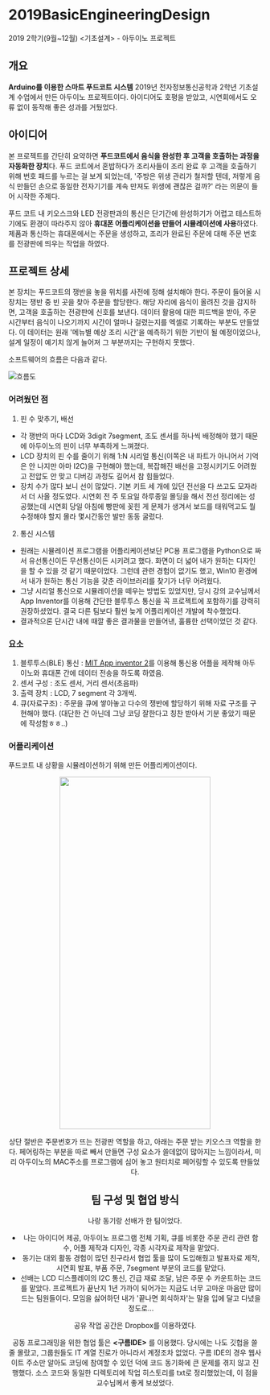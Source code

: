 # 2019BasicEngineeringDesign
2019 2학기(9월~12월) <기초설계> - 아두이노 프로젝트

## 개요
**Arduino를 이용한 스마트 푸드코트 시스템**
2019년 전자정보통신공학과 2학년 기초설계 수업에서 만든 아두이노 프로젝트이다.
아이디어도 호평을 받았고, 시연회에서도 오류 없이 동작해 좋은 성과를 거뒀었다.

## 아이디어
본 프로젝트를 간단히 요약하면 **푸드코트에서 음식을 완성한 후 고객을 호출하는 과정을 자동화한 장치**다.
푸드 코트에서 혼밥하다가 조리사들이 조리 완료 후 고객을 호출하기 위해 번호 패드를 누르는 걸 보게 되었는데,
'주방은 위생 관리가 철저할 텐데, 저렇게 음식 만들던 손으로 동일한 전자기기를 계속 만져도 위생에 괜찮은 걸까?' 라는 의문이 들어 시작한 주제다.

푸드 코트 내 키오스크와 LED 전광판과의 통신은 단기간에 완성하기가 어렵고 테스트하기에도 환경이 따라주지 않아 **휴대폰 어플리케이션을 만들어 시뮬레이션에 사용**하였다.
제품과 통신하는 휴대폰에서는 주문을 생성하고, 조리가 완료된 주문에 대해 주문 번호를 전광판에 띄우는 작업을 하였다.

## 프로젝트 상세
본 장치는 푸드코트의 쟁반을 놓을 위치를 사전에 정해 설치해야 한다. 주문이 들어올 시 장치는 쟁반 중 빈 곳을 찾아 주문을 할당한다.
해당 자리에 음식이 올려진 것을 감지하면, 고객을 호출하는 전광판에 신호를 보낸다.
데이터 활용에 대한 피드백을 받아, 주문 시간부터 음식이 나오기까지 시간이 얼마나 걸렸는지를 엑셀로 기록하는 부분도 만들었다. 이 데이터는 원래 '메뉴별 예상 조리 시간'을 예측하기 위한 기반이 될 예정이었으나, 설계 일정이 예기치 않게 늘어져 그 부분까지는 구현하지 못했다.

소프트웨어의 흐름은 다음과 같다.

![흐름도](https://i.ibb.co/KVfpjSv/project2019.png)

### 어려웠던 점
1. 핀 수 맞추기, 배선
  - 각 쟁반의 마다 LCD와 3digit 7segment, 조도 센서를 하나씩 배정해야 했기 때문에 아두이노의 핀이 너무 부족하게 느껴졌다.
  - LCD 장치의 핀 수를 줄이기 위해 1:N 시리얼 통신(이쪽은 내 파트가 아니어서 기억은 안 나지만 아마 I2C)을 구현해야 했는데, 복잡해진 배선을 고정시키기도 어려웠고 전압도 안 맞고 디버깅 과정도 길어서 참 힘들었다.
  - 장치 수가 많다 보니 선이 많았다. 기본 키트 세 개에 있던 전선을 다 쓰고도 모자라서 더 사올 정도였다. 시연회 전 주 토요일 하루종일 몰딩을 해서 전선 정리에는 성공했는데 시연회 당일 아침에 빵판에 꽂힌 게 문제가 생겨서 보드를 태워먹고도 뭘 수정해야 할지 몰라 몇시간동안 발만 동동 굴렀다.
2. 통신 시스템 
  - 원래는 시뮬레이션 프로그램을 어플리케이션보단 PC용 프로그램을 Python으로 짜서 유선통신이든 무선통신이든 시키려고 했다. 화면이 더 넓어 내가 원하는 디자인을 할 수 있을 것 같기 때문이었다. 그런데 관련 경험이 없기도 했고, Win10 환경에서 내가 원하는 통신 기능을 갖춘 라이브러리를 찾기가 너무 어려웠다.
  - 그냥 시리얼 통신으로 시뮬레이션을 떼우는 방법도 있었지만, 당시 강의 교수님께서 App Inventor를 이용해 간단한 블루투스 통신을 꼭 프로젝트에 포함하기를 강력히 권장하셨었다. 결국 다른 팀보다 훨씬 늦게 어플리케이션 개발에 착수했었다.
  - 결과적으론 단시간 내에 때깔 좋은 결과물을 만들어낸, 훌륭한 선택이었던 것 같다.

### 요소
1. 블루투스(BLE) 통신 : [MIT App inventor 2](https://appinventor.mit.edu/)를 이용해 통신용 어플을 제작해 아두이노와 휴대폰 간에 데이터 전송을 하도록 하였음.
2. 센서 구성 : 조도 센서, 거리 센서(초음파)
3. 출력 장치 : LCD, 7 segment 각 3개씩.
3. 큐(자료구조) : 주문을 큐에 쌓아놓고 다수의 쟁반에 할당하기 위해 자료 구조를 구현해야 했다. (대단한 건 아닌데 그냥 코딩 잘한다고 칭찬 받아서 기분 좋았기 때문에 작성함ㅎㅎ..)

### 어플리케이션
푸드코트 내 상황을 시뮬레이션하기 위해 만든 어플리케이션이다.

<center><img src="https://i.ibb.co/Bnx11t1/image.jpg" width="300" height="700">

상단 절반은 주문번호가 뜨는 전광판 역할을 하고, 아래는 주문 받는 키오스크 역할을 한다.
페어링하는 부분을 따로 빼서 만들면 구성 요소가 쓸데없이 많아지는 느낌이라서, 미리 아두이노의 MAC주소를 프로그램에 심어 놓고 원터치로 페어링할 수 있도록 만들었다.




## 팀 구성 및 협업 방식
나랑 동기랑 선배가 한 팀이었다.
  - 나는 아이디어 제공, 아두이노 프로그램 전체 기획, 큐를 비롯한 주문 관리 관련 함수, 어플 제작과 디자인, 각종 시각자료 제작을 맡았다.
  - 동기는 대외 활동 경험이 많던 친구라서 협업 툴을 많이 도입해줬고 발표자료 제작, 시연회 발표, 부품 주문, 7segment 부분의 코드를 맡았다.
  - 선배는 LCD 디스플레이의 I2C 통신, 긴급 재료 조달, 남은 주문 수 카운트하는 코드를 맡았다.
프로젝트가 끝난지 1년 가까이 되어가는 지금도 너무 고마운 마음만 많이 드는 팀원들이다. 모임을 싫어하던 내가 '끝나면 회식하자'는 말을 입에 달고 다녔을 정도로...

공유 작업 공간은 Dropbox를 이용하였다.

공동 프로그래밍을 위한 협업 툴은 **<구름IDE>** 를 이용했다. 당시에는 나도 깃헙을 쓸 줄 몰랐고, 그룹원들도 IT 계열 진로가 아니라서 계정조차 없었다.
구름 IDE의 경우 웹사이트 주소만 알아도 코딩에 참여할 수 있던 덕에 코드 동기화에 큰 문제를 겪지 않고 진행했다. 
소스 코드와 동일한 디렉토리에 작업 히스토리를 txt로 정리했었는데, 이 점을 교수님께서 좋게 보셨었다.
